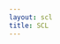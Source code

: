 ```yaml
---
layout: scl
title: SCL
---
```


<style>
    body {
        position: absolute;
        left: 0px;
        top: 0px;
        width: 99vw;
        height: 99vh;
        overflow-x: hidden;
    }

    header {
        display: none;
    }

    .the-header {
        display: inline-block;
        position: absolute;
        left: 0px;
        top: 5px;
        width: 99.5vw;
    }

    .page-heading {
        position: absolute;
        left: 5px;
    }

    ul li {
        position: relative;
        left: 350px;
        top: 5px;
        display: inline-block;
    }
</style>
